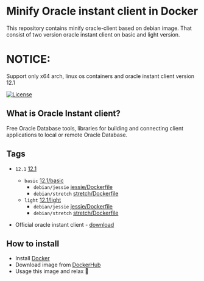 Minify Oracle instant client in Docker
======

This repository contains minify oracle-client based on debian image.
That consist of two version oracle instant client on basic and light version.


# NOTICE:

Support only x64 arch, linux os containers and oracle instant client version 12.1

[![License](https://img.shields.io/badge/license-MIT-brightgreen.svg?style=flat-square)](LICENSE)

## What is Oracle Instant client?

Free Oracle Database tools, libraries for building and connecting client applications to local or remote Oracle Database.

## Tags

* `12.1` [12.1](https://github.com/mrfoe7/minify-oracle-client/tree/master/12.1)
    * `basic` [12.1/basic](https://github.com/mrfoe7/minify-oracle-client/tree/master/12.1/basic)
        * `debian/jessie` [jessie/Dockerfile](https://github.com/mrfoe7/minify-oracle-client/blob/master/12.1/basic/jessie/Dockerfile)
        * `debian/stretch` [stretch/Dockerfile](https://github.com/mrfoe7/minify-oracle-client/blob/master/12.1/basic/stretch/Dockerfile)
    * `light` [12.1/light](https://github.com/mrfoe7/minify-oracle-client/tree/master/12.1/light)
        * `debian/jessie` [jessie/Dockerfile](https://github.com/mrfoe7/minify-oracle-client/blob/master/12.1/light/jessie/Dockerfile)
        * `debian/stretch` [stretch/Dockerfile](https://github.com/mrfoe7/minify-oracle-client/blob/master/12.1/light/stretch/Dockerfile)

* Official oracle instant client - [download](https://www.oracle.com/technetwork/topics/linuxx86-64soft-092277.html)

## How to install 

* Install [Docker](https://www.docker.com/get-started)
* Download image from [DockerHub](https://hub.docker.com/r/mrfoe7/minify-oracle-client)
* Usage this image and relax :lollipop: